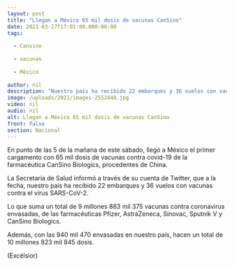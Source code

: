 ```yaml
---
layout: post
title: "Llegan a México 65 mil dosis de vacunas CanSino"
date: 2021-03-27T17:01:00.000-06:00
tags:
  
  - Cansino
  
  - vacunas
  
  - México
  
author: nil
description: "Nuestro país ha recibido 22 embarques y 36 vuelos con vacunas contra el virus SARS-CoV-2, de las farmacéuticas Pfizer, AstraZeneca, Sinovac, Sputnik V y CanSino Biologics"
image: /uploads/2021/images-2552448.jpg
video: nil
audio: nil
alt: Llegan a México 65 mil dosis de vacunas CanSino
front: false
section: Nacional
---
```


En punto de las 5 de la mañana de este sábado, llegó a México el primer cargamento con 65 mil dosis de vacunas contra covid-19 de la farmacéutica CanSino Biologics, procedentes de China.

La Secretaría de Salud informó a través de su cuenta de Twitter, que a la fecha, nuestro país ha recibido 22 embarques y 36 vuelos con vacunas contra el virus SARS-CoV-2.

Lo que suma un total de 9 millones 883 mil 375 vacunas contra coronavirus envasadas, de las farmacéuticas Pfizer, AstraZeneca, Sinovac, Sputnik V y CanSino Biologics.

Además, con las 940 mil 470 envasadas en nuestro país, hacen un total de 10 millones 823 mil 845 dosis.

(Excélsior)